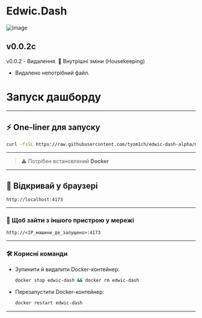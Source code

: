 # Edwic.Dash

![image](https://github.com/user-attachments/assets/cc4f998c-a5bb-49e9-a80c-bbe3e20a9859)

<!-- CHANGELOG START -->

## v0.0.2с

v0.0.2 - Видалення.
🧹 Внутрішні зміни (Housekeeping)
- Видалено непотрібний файл.

<!-- CHANGELOG END -->

# Запуск дашборду

---

## ⚡ One-liner для запуску

```bash
curl -fsSL https://raw.githubusercontent.com/tyom1ch/edwic-dash-alpha/main/install.sh -o install.sh && bash install.sh
```

---

> ⚠️ Потрібен встановлений **Docker**

---

## 🚀 Відкривай у браузері

```
http://localhost:4173
```

---

### 📡 Щоб зайти з іншого пристрою у мережі

```
http://<IP_машини_де_запущено>:4173
```

---

### 🛠️ Корисні команди

* Зупинити й видалити Docker-контейнер:

  ```bash
  docker stop edwic-dash && docker rm edwic-dash
  ```

* Перезапустити Docker-контейнер:

  ```bash
  docker restart edwic-dash
  ```
---
